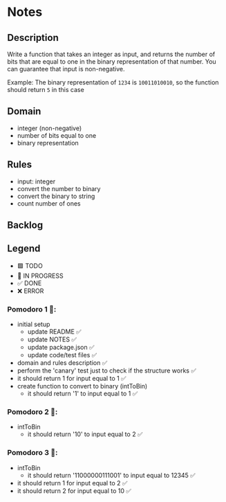 # Notes

## Description

Write a function that takes an integer as input, and returns the number of bits that are equal to one in the binary representation of that number. You can guarantee that input is non-negative.

Example: The binary representation of `1234` is `10011010010`, so the function should return `5` in this case

## Domain

- integer (non-negative)
- number of bits equal to one
- binary representation

## Rules

- input: integer
- convert the number to binary
- convert the binary to string
- count number of ones

## Backlog

## Legend

- 🟩 TODO
- 🚧 IN PROGRESS
- ✅ DONE
- ❌ ERROR


### Pomodoro 1 🍅:

- initial setup
  - update README ✅
  - update NOTES ✅
  - update package.json ✅
  - update code/test files ✅
- domain and rules description ✅
- perform the 'canary' test just to check if the structure works ✅
- it should return 1 for input equal to 1 ✅
- create function to convert to binary (intToBin)
  - it should return '1' to input equal to 1 ✅

### Pomodoro 2 🍅:
- intToBin
  - it should return '10' to input equal to 2 ✅

### Pomodoro 3 🍅:
- intToBin
  - it should return '11000000111001' to input equal to 12345 ✅
- it should return 1 for input equal to 2 ✅
- it should return 2 for input equal to 10 ✅